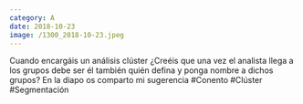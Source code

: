 ```yaml
--- 
category: A 
date: 2018-10-23 
image: /1300_2018-10-23.jpeg 
--- 
```


Cuando encargáis un análisis clúster ¿Creéis que una vez el analista llega a los grupos debe ser él también quién defina y ponga nombre a dichos grupos? En la diapo os comparto mi sugerencia #Conento #Clúster #Segmentación